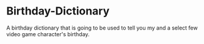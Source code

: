 # Birthday-Dictionary
A birthday dictionary that is going to be used to tell you my and a select few video game character's birthday.

